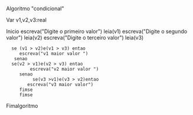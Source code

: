 Algoritmo "condicional"

Var
   v1,v2,v3:real


Inicio
      escreva("Digite o primeiro valor")
      leia(v1)
      escreva("Digite o segundo valor")
      leia(v2)
      escreva("Digite o terceiro valor")
      leia(v3)
      
      se (v1 > v2)e(v1 > v3) entao
         escreva("v1 maior valor ")
       senao
      se(v2 > v1)e(v2 > v3) entao
             escreva("v2 maior valor ")
         senao
              se(v3 >v1)e(v3 > v2)entao
            escreva("v3 maior valor")
         fimse
         fimse


            


Fimalgoritmo
